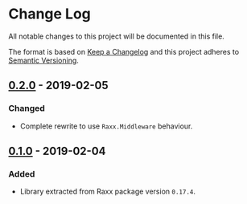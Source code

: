 # Change Log
All notable changes to this project will be documented in this file.

The format is based on [Keep a Changelog](http://keepachangelog.com/)
and this project adheres to [Semantic Versioning](http://semver.org/).

## [0.2.0](#) - 2019-02-05

### Changed

- Complete rewrite to use `Raxx.Middleware` behaviour.

## [0.1.0](https://github.com/CrowdHailer/raxx/tree/0.17.5) - 2019-02-04

### Added

- Library extracted from Raxx package version `0.17.4`.
